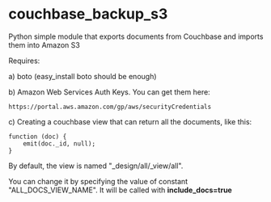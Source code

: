 couchbase_backup_s3
===================

Python simple module that exports documents from Couchbase and imports them into Amazon S3 

Requires:

a) boto (easy_install boto should be enough)

b) Amazon Web Services Auth Keys. You can get them here:

	https://portal.aws.amazon.com/gp/aws/securityCredentials

c) Creating a couchbase view that can return all the documents, like this:

    function (doc) {
        emit(doc._id, null);
    }

By default, the view is named "_design/all/_view/all".

You can change it by specifying the value of constant "ALL_DOCS_VIEW_NAME". It will be called with __include_docs=true__